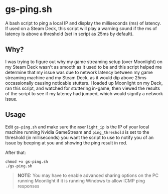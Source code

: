 # gs-ping.sh
A bash script to ping a local IP and display the milliseconds (ms) of latency.  If used on a Steam Deck, this script will play a warning sound if the ms of latency is above a threshold (set in script as 25ms by default).

## Why?
I was trying to figure out why my game streaming setup (over Moonlight) on my Steam Deck wasn't as smooth as it used to be and this script helped me determine that my issue was due to network latency between my game streaming machine and my Steam Deck, as it would dip above 25ms occassionally causing noticable stutters.  I loaded up Moonlight on my Deck, ran this script, and watched for stuttering in-game, then viewed the results of the script to see if my latency had jumped, which would signify a network issue.

## Usage
Edit `gs-ping.sh` and make sure the `moonlight_ip` is the IP of your local machine running Nvidia GameStream and `ping_threshold` is set to the threshold (in milliseconds) you want the script to use to notify you of an issue by beeping at you and showing the ping result in red. 

After that:

```
chmod +x gs-ping.sh
./gs-ping.sh
```

>**NOTE:** You may have to enable advanced sharing options on the PC running Moonlight if it is running Windows to allow ICMP ping responses
